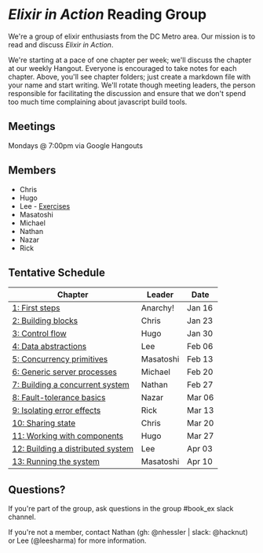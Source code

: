 # *Elixir in Action* Reading Group

We're a group of elixir enthusiasts from the DC Metro area.
Our mission is to read and discuss _Elixir in Action_.

We're starting at a pace of one chapter per week; we'll discuss the chapter at
our weekly Hangout. Everyone is encouraged to take notes for each chapter.
Above, you'll see chapter folders; just create a markdown file with your name
and start writing. We'll rotate though meeting leaders, the person responsible
for facilitating the discussion and ensure that we don't spend too much time
complaining about javascript build tools.

## Meetings

Mondays @ 7:00pm via Google Hangouts

## Members

* Chris
* Hugo
* Lee - [Exercises](https://github.com/leesharma/elixir_in_action)
* Masatoshi
* Michael
* Nathan
* Nazar
* Rick

## Tentative Schedule

| Chapter                             | Leader    | Date   |
|-------------------------------------|-----------|--------|
|  [1: First steps]                   | Anarchy!  | Jan 16 |
|  [2: Building blocks]               | Chris     | Jan 23 |
|  [3: Control flow]                  | Hugo      | Jan 30 |
|  [4: Data abstractions]             | Lee       | Feb 06 |
|  [5: Concurrency primitives]        | Masatoshi | Feb 13 |
|  [6: Generic server processes]      | Michael   | Feb 20 |
|  [7: Building a concurrent system]  | Nathan    | Feb 27 |
|  [8: Fault-tolerance basics]        | Nazar     | Mar 06 |
|  [9: Isolating error effects]       | Rick      | Mar 13 |
| [10: Sharing state]                 | Chris     | Mar 20 |
| [11: Working with components]       | Hugo      | Mar 27 |
| [12: Building a distributed system] | Lee       | Apr 03 |
| [13: Running the system]            | Masatoshi | Apr 10 |

[1: First steps]: 01_first_steps
[2: Building blocks]: 02_building_blocks
[3: Control flow]: 03_control_flow
[4: Data abstractions]: 04_data_abstractions
[5: Concurrency primitives]: 05_concurrency_primitives
[6: Generic server processes]: 06_generic_server_processes
[7: Building a concurrent system]: 07_building_a_concurrent_system
[8: Fault-tolerance basics]: 08_fault_tolerance_basics
[9: Isolating error effects]: 09_isolating_error_effects
[10: Sharing state]: 10_sharing_state
[11: Working with components]: 11_working_with_components
[12: Building a distributed system]: 12_building_a_distributed_system
[13: Running the system]: 13_running_the_system

## Questions?

If you're part of the group, ask questions in the group #book_ex slack channel.

If you're not a member, contact Nathan (gh: @nhessler | slack: @hacknut) or
Lee (@leesharma) for more information.
